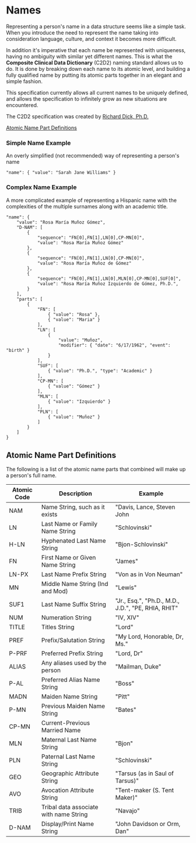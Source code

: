 # Names
Representing a person's name in a data structure seems like a simple task. When you introduce the need to represent the name taking into consideration language, culture, and context it becomes more difficult.

In addition it's imperative that each name be represented with uniqueness, having no ambiguity with similar yet different names. This is what the **Composite Clinical Data Dictionary** (C2D2) naming standard allows us to do. It is done by breaking down each name to its atomic level, and building a fully qualified name by putting its atomic parts together in an elegant and simple fashion.

This specification currently allows all current names to be uniquely defined, and allows the specification to infinitely grow as new situations are encountered.

The C2D2 specification was created by [Richard Dick, Ph.D.](http://www.cavanaughconsulting.org/richard-dick-ph-d/)

[Atomic Name Part Definitions](#Atomic-Name-Part-Definitions)

### Simple Name Example
An overly simplified (not recommended) way of representing a person's name

`"name": { "value": "Sarah Jane Williams" }`

### Complex Name Example
A more complicated example of representing a Hispanic name with the complexities of the multiple surnames along with an academic title.

```
"name": {
	"value": "Rosa María Muñoz Gómez",
	"D-NAM": [
		{
			"sequence": "FN[0],FN[1],LN[0],CP-MN[0]",
			"value": "Rosa María Muñoz Gómez"
		},
		{
			"sequence": "FN[0],FN[1],LN[0],CP-MN[0]",
			"value": "Rosa María Muñoz de Gómez"
		},
		{
			"sequence": "FN[0],FN[1],LN[0],MLN[0],CP-MN[0],SUF[0]",
			"value": "Rosa María Muñoz Izquierdo de Gómez, Ph.D.",
		}
	],
	"parts": [
		{
			"FN": [
				{ "value": "Rosa" },
				{ "value": "Maria" }
			],
			"LN": [
				{
					"value": "Muñoz",
					"modifier": { "date": "6/17/1962", "event": "birth"	}
				}
			],
			"SUF": [
				{ "value": "Ph.D.", "type": "Academic" }
			],
			"CP-MN": [
				{ "value": "Gómez" }
			],
			"MLN": [
				{ "value": "Izquierdo" }
			],
			"PLN": [
				{ "value": "Muñoz" }
			]
		}
	]
}
```

## Atomic Name Part Definitions
The following is a list of the atomic name parts that combined will make up a person's full name.

Atomic Code | Description | Example
--- | --- | ---
NAM | Name String, such as it exists | "Davis, Lance, Steven John
LN | Last Name or Family Name String | "Schlovinski"
H-LN | Hyphenated Last Name String | "Bjon-Schlovinski"
FN | First Name or Given Name String | "James"
LN-PX | Last Name Prefix String | "Von as in Von Neuman"
MN | Middle Name String (Ind and Mod) | "Lewis"
SUF1 | Last Name Suffix String | "Jr., Esq.", "Ph.D., M.D., J.D.", "PE, RHIA, RHIT"
NUM | Numeration String | "IV, XIV"
TITLE | Titles String | "Lord"
PREF | Prefix/Salutation String | "My Lord, Honorable, Dr, Ms."
P-PRF | Preferred Prefix String | "Lord, Dr"
ALIAS | Any aliases used by the person | "Mailman, Duke"
P-AL | Preferred Alias Name String | "Boss"
MADN | Maiden Name String | "Pitt"
P-MN | Previous Maiden Name String | "Bates"
CP-MN | Current-Previous Married Name
MLN | Maternal Last Name String | "Bjon"
PLN | Paternal Last Name String | "Schlovinski"
GEO | Geographic Attribute String | "Tarsus (as in Saul of Tarsus)"
AVO | Avocation Attribute String | "Tent-maker (S. Tent Maker)"
TRIB | Tribal data associate with name String | "Navajo"
D-NAM | Display/Print Name String | "John Davidson or Orm, Dan"